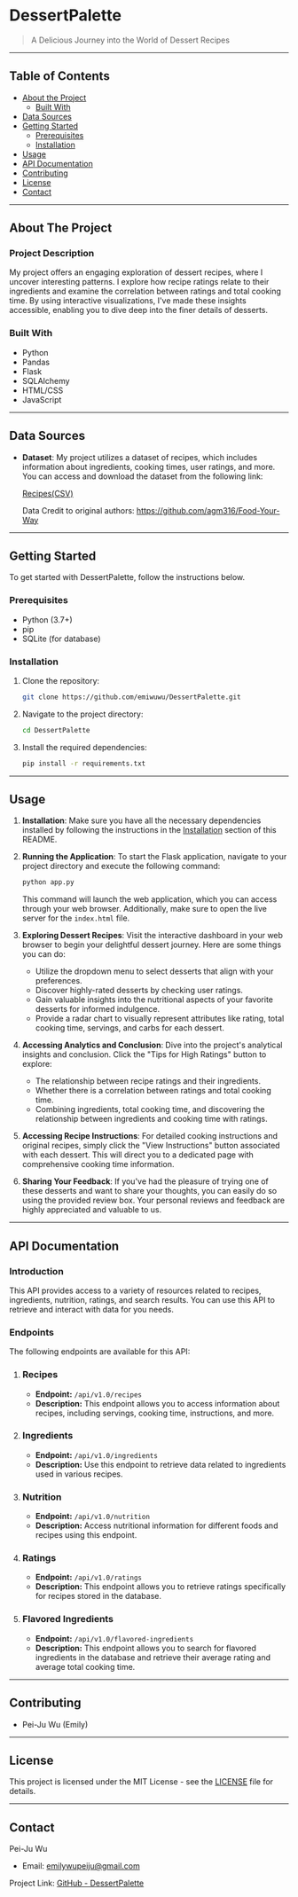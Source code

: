 # DessertPalette

> A Delicious Journey into the World of Dessert Recipes

---

## Table of Contents

- [About the Project](#about-the-project)
  - [Built With](#built-with)
- [Data Sources](#data-sources)
- [Getting Started](#getting-started)
  - [Prerequisites](#prerequisites)
  - [Installation](#installation)
- [Usage](#usage)
- [API Documentation](#api-documentation)
- [Contributing](#contributing)
- [License](#license)
- [Contact](#contact)

---

## About The Project

### Project Description

My project offers an engaging exploration of dessert recipes, where I uncover interesting patterns. I explore how recipe ratings relate to their ingredients and examine the correlation between ratings and total cooking time. By using interactive visualizations, I've made these insights accessible, enabling you to dive deep into the finer details of desserts.

### Built With

- Python
- Pandas
- Flask
- SQLAlchemy
- HTML/CSS
- JavaScript

---
## Data Sources
- **Dataset**: My project utilizes a dataset of  recipes, which includes information about ingredients, cooking times, user ratings, and more. You can access and download the dataset from the following link:

  [Recipes(CSV)](https://www.kaggle.com/datasets/thedevastator/better-recipes-for-a-better-life)
  
  Data Credit to original authors: https://github.com/agm316/Food-Your-Way

---

## Getting Started

To get started with DessertPalette, follow the instructions below.

### Prerequisites

- Python (3.7+)
- pip
- SQLite (for database)

### Installation

1. Clone the repository:

   ```sh
   git clone https://github.com/emiwuwu/DessertPalette.git
   ```

2. Navigate to the project directory:

   ```sh
   cd DessertPalette
   ```

3. Install the required dependencies:

   ```sh
   pip install -r requirements.txt
   ```

---
## Usage

1. **Installation**: Make sure you have all the necessary dependencies installed by following the instructions in the [Installation](#installation) section of this README.

2. **Running the Application**: To start the Flask application, navigate to your project directory and execute the following command:

   ```sh
   python app.py
   ```

   This command will launch the web application, which you can access through your web browser. Additionally, make sure to open the live server for the `index.html` file.

3. **Exploring Dessert Recipes**: Visit the interactive dashboard in your web browser to begin your delightful dessert journey. Here are some things you can do:

   - Utilize the dropdown menu to select desserts that align with your preferences.
   - Discover highly-rated desserts by checking user ratings.
   - Gain valuable insights into the nutritional aspects of your favorite desserts for informed indulgence.
    - Provide a radar chart to visually represent attributes like rating, total cooking time, servings, and carbs for each dessert.

4. **Accessing Analytics and Conclusion**: Dive into the project's analytical insights and conclusion. Click the "Tips for High Ratings" button to explore:

   - The relationship between recipe ratings and their ingredients.
   - Whether there is a correlation between ratings and total cooking time.
   - Combining ingredients, total cooking time, and discovering the relationship between ingredients and cooking time with ratings.
   
5. **Accessing Recipe Instructions**: For detailed cooking instructions and original recipes, simply click the "View Instructions" button associated with each dessert. This will direct you to a dedicated page with comprehensive cooking time information.

6. **Sharing Your Feedback**: If you've had the pleasure of trying one of these desserts and want to share your thoughts, you can easily do so using the provided review box. Your personal reviews and feedback are highly appreciated and valuable to us.
---

## API Documentation

### Introduction

This API provides access to a variety of resources related to recipes, ingredients, nutrition, ratings, and search results. You can use this API to retrieve and interact with data for you needs.

### Endpoints

The following endpoints are available for this API:

1. ### Recipes
    - **Endpoint:** `/api/v1.0/recipes`
    - **Description:** This endpoint allows you to access information about recipes, including servings, cooking time, instructions, and more.

2. ### Ingredients
    - **Endpoint:** `/api/v1.0/ingredients`
    - **Description:** Use this endpoint to retrieve data related to ingredients used in various recipes.

3. ### Nutrition
    - **Endpoint:** `/api/v1.0/nutrition`
    - **Description:** Access nutritional information for different foods and recipes using this endpoint.

4. ### Ratings
    - **Endpoint:** `/api/v1.0/ratings`
    - **Description:** This endpoint allows you to retrieve ratings specifically for recipes stored in the database.

5. ### Flavored Ingredients
    - **Endpoint:** `/api/v1.0/flavored-ingredients`
    - **Description:** This endpoint allows you to search for flavored ingredients in the database and retrieve their average rating and average total cooking time.
    
---

## Contributing
- Pei-Ju Wu (Emily)

---

## License

This project is licensed under the MIT License - see the [LICENSE](LICENSE) file for details.

---

## Contact

Pei-Ju Wu
- Email: emilywupeiju@gmail.com

Project Link: [GitHub - DessertPalette](https://github.com/emiwuwu/DessertPalette)
